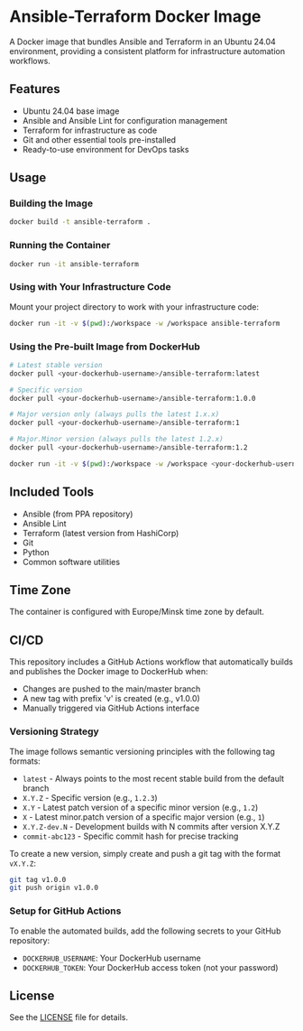 # Ansible-Terraform Docker Image

A Docker image that bundles Ansible and Terraform in an Ubuntu 24.04 environment, providing a consistent platform for infrastructure automation workflows.

## Features

- Ubuntu 24.04 base image
- Ansible and Ansible Lint for configuration management
- Terraform for infrastructure as code
- Git and other essential tools pre-installed
- Ready-to-use environment for DevOps tasks

## Usage

### Building the Image

```bash
docker build -t ansible-terraform .
```

### Running the Container

```bash
docker run -it ansible-terraform
```

### Using with Your Infrastructure Code

Mount your project directory to work with your infrastructure code:

```bash
docker run -it -v $(pwd):/workspace -w /workspace ansible-terraform
```

### Using the Pre-built Image from DockerHub

```bash
# Latest stable version
docker pull <your-dockerhub-username>/ansible-terraform:latest

# Specific version
docker pull <your-dockerhub-username>/ansible-terraform:1.0.0

# Major version only (always pulls the latest 1.x.x)
docker pull <your-dockerhub-username>/ansible-terraform:1

# Major.Minor version (always pulls the latest 1.2.x)
docker pull <your-dockerhub-username>/ansible-terraform:1.2

docker run -it -v $(pwd):/workspace -w /workspace <your-dockerhub-username>/ansible-terraform:tag
```

## Included Tools

- Ansible (from PPA repository)
- Ansible Lint
- Terraform (latest version from HashiCorp)
- Git
- Python
- Common software utilities

## Time Zone

The container is configured with Europe/Minsk time zone by default.

## CI/CD

This repository includes a GitHub Actions workflow that automatically builds and publishes the Docker image to DockerHub when:
- Changes are pushed to the main/master branch
- A new tag with prefix 'v' is created (e.g., v1.0.0)
- Manually triggered via GitHub Actions interface

### Versioning Strategy

The image follows semantic versioning principles with the following tag formats:

- `latest` - Always points to the most recent stable build from the default branch
- `X.Y.Z` - Specific version (e.g., `1.2.3`)
- `X.Y` - Latest patch version of a specific minor version (e.g., `1.2`)
- `X` - Latest minor.patch version of a specific major version (e.g., `1`)
- `X.Y.Z-dev.N` - Development builds with N commits after version X.Y.Z
- `commit-abc123` - Specific commit hash for precise tracking

To create a new version, simply create and push a git tag with the format `vX.Y.Z`:

```bash
git tag v1.0.0
git push origin v1.0.0
```

### Setup for GitHub Actions

To enable the automated builds, add the following secrets to your GitHub repository:
- `DOCKERHUB_USERNAME`: Your DockerHub username
- `DOCKERHUB_TOKEN`: Your DockerHub access token (not your password)

## License

See the [LICENSE](LICENSE) file for details.
